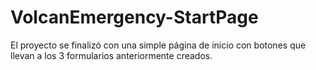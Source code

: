 # VolcanEmergency-StartPage
El proyecto se finalizó con una simple página de inicio con botones que llevan a los 3 formularios anteriormente creados. 
